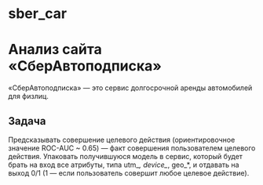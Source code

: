 # sber_car
# Анализ сайта «СберАвтоподписка»
«СберАвтоподписка» — это сервис долгосрочной аренды автомобилей для физлиц.
## Задача 
Предсказывать совершение целевого действия (ориентировочное значение ROC-AUC ~ 0.65) — факт совершения пользователем целевого действия.
Упаковать получившуюся модель в сервис, который будет брать на вход все атрибуты, типа utm_*, device_*, geo_*, и отдавать на выход 0/1 (1 — если пользователь совершит любое целевое действие).

